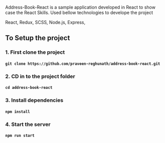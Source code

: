 Address-Book-React is a sample application developed in React to show case the React Skills.
Used bellow technologies to develope the project

React, Redux, SCSS, Node.js, Express, 

## To Setup the project

### 1. First clone the project
#### `git clone https://github.com/praveen-reghunath/address-book-react.git`
### 2. CD in to the project folder
#### `cd address-book-react`
### 3. Install dependencies 
#### `npm install`
### 4. Start the server
#### `npm run start`
